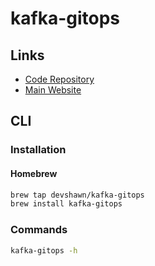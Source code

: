 # kafka-gitops

## Links

- [Code Repository](https://github.com/devshawn/kafka-gitops)
- [Main Website](https://devshawn.github.io/kafka-gitops/)

## CLI

### Installation

#### Homebrew

```sh
brew tap devshawn/kafka-gitops
brew install kafka-gitops
```

### Commands

```sh
kafka-gitops -h
```
